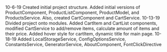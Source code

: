10-6-19
  Created initial project structure.
  Added initial versions of ProductComponent, ProductListComponent, ProductModel, and ProductsService. Also, created CartComponent and CartService.
10-13-19
  Divided project onto modules.
  Added CartItem and CartList components, modified CartService to add/remove items, calculate amount of items and their price.
  Added hover style for cartItem, dynamic title for main page.
10-18-19
  Added LocalStorageService, ConfigOptionsService, ConstantsService, GeneratorService, AboutComponent, FontClickDirective
